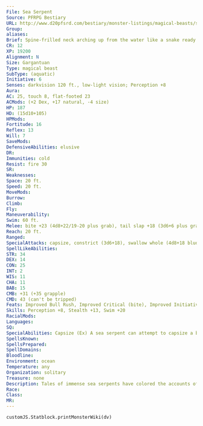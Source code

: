 ```yaml
---
File: Sea Serpent
Source: PFRPG Bestiary
URL: http://www.d20pfsrd.com/bestiary/monster-listings/magical-beasts/sea-serpent
Group: 
aliases: 
Brief: Spine-frilled neck arching up from the water like a snake ready to strike, this ship-sized serpent hisses a challenge.
CR: 12
XP: 19200
Alignment: N
Size: Gargantuan
Type: magical beast
SubType: (aquatic)
Initiative: 6
Senses: darkvision 120 ft., low-light vision; Perception +8
Aura: 
AC: 25, touch 8, flat-footed 23
ACMods: (+2 Dex, +17 natural, -4 size)
HP: 187
HD: (15d10+105)
HPMods: 
Fortitude: 16
Reflex: 13
Will: 7
SaveMods: 
DefensiveAbilities: elusive
DR: 
Immunities: cold
Resist: fire 30
SR: 
Weaknesses: 
Space: 20 ft.
Speed: 20 ft.
MoveMods: 
Burrow: 
Climb: 
Fly: 
Maneuverability: 
Swim: 60 ft.
Melee: bite +23 (4d8+22/19-20 plus grab), tail slap +18 (3d6+6 plus grab)
Reach: 20 ft.
Ranged: 
SpecialAttacks: capsize, constrict (3d6+18), swallow whole (4d8+18 bludgeoning damage, AC 18, hp 18)
SpellLikeAbilities: 
STR: 34
DEX: 14
CON: 25
INT: 2
WIS: 11
CHA: 11
BAB: 15
CMB: +31 (+35 grapple)
CMD: 43 (can't be tripped)
Feats: Improved Bull Rush, Improved Critical (bite), Improved Initiative, Iron Will, Lightning Reflexes, Power Attack, Skill Focus (Stealth), Stealthy
Skills: Perception +8, Stealth +13, Swim +20
RacialMods: 
Languages: 
SQ: 
SpecialAbilities: Capsize (Ex) A sea serpent can attempt to capsize a boat or ship of its size or smaller by ramming it as a charge attack and making a combat maneuver check. The DC of this check is 25 or the result of the boat captain's Profession (sailor) check, whichever is higher. Elusive (Su) Sea serpents have long been the stuff of maritime legends, but despite countless attempts to hunt them, they are rarely encountered unless they wish it. As a fullround action while in water, a sea serpent can move up to its run speed (300 ft.) without leaving any trace of its passing (identical in effect to a pass without trace). An elusive sea serpent gains a +40 circumstance bonus to its Stealth check. In addition, except when in combat, a sea serpent is considered to be under the effects of a nondetection spell. Both of these spell effects are at caster level 20th and cannot be dispelled.
SpellsKnown: 
SpellsPrepared: 
SpellDomains: 
Bloodline: 
Environment: ocean
Temperature: any
Organization: solitary
Treasure: none
Description: Tales of immense sea serpents have colored the accounts of seagoing folk since the first ship sailed beyond sight of land. Yet proof of these immense and elusive creatures is remarkably difficult to come by, for not only is the ocean vast and the true sea serpent rare, but these creatures are quite adept at both avoiding capture and destroying ships bent on such a daunting task. Due to the sea serpent's hermitic nature, many sailors take to ascribing the sighting of such a beast to an omen, although whether the sighting portends peril or providence depends as much upon the ship's morale as it does anything else-the sea serpent itself has little interest in prophecy, and only its hunger determines how dangerous its proximity to a curious ship can be. Although sea serpents are little more than animals, they possess about them an air of mysticism that even old salts and cynics are forced to admit quickens the heart and buoys (or sinks) the spirit. Reports of sea serpent sightings are just as likely to encourage travel as they are to cause panic among seafarers, as explorers and adventurers flock to the site in hopes of sighting such a legendary creature. Typical sea serpents are 60 feet in length and weigh 4,500 pounds, but their upward size limit is unknown. Certainly, the sea is a vast and mysterious place more than capable of supporting whales and other such l e v i a t h a n s , and tales of sea serpents that exceed lengths of 300 feet or more are not unheard of. You can generate statistics for a sea serpent of such tremendous size by applying the advanced simple template or the giant simple template to the statistics presented here. Alternatively, you can advance this sea serpent to Colossal size, increasing its Hit Dice to 25 and its CR to 18.
Race: 
Class: 
MR: 
---
```

```dataviewjs
customJS.Statblock.printMonsterWiki(dv)
```
